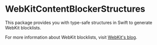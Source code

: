 # WebKitContentBlockerStructures

This package provides you with type-safe structures in Swift to generate WebKit blocklists.

For more information about WebKit blocklists, visit [WebKit's blog](https://webkit.org/blog/3476/content-blockers-first-look/).
